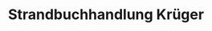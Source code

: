 ---
title: "Strandbuchhandlung Krüger"
url: /heringsdorf/strandbuchhandlung-krueger/
shop: Bücher
---